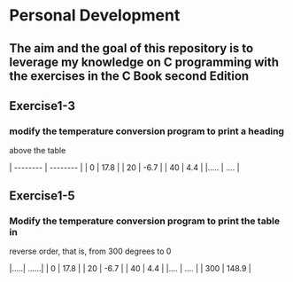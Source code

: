 # Personal Development
## The aim and the goal of this repository is to leverage my knowledge on C programming with the exercises in the C Book second Edition
 
## Exercise1-3
### modify the temperature conversion program to print a heading 
above the table

| -------- | -------- |
| 0        | 17.8     |
| 20       | -6.7     |
| 40       | 4.4      |
|.....     | ....     |

## Exercise1-5
### Modify the temperature conversion program to print the table in 
reverse order, that is, from 300 degrees to 0

|.....| ......|
| 0   | 17.8  |
| 20  | -6.7  |
| 40  | 4.4   |
|.... | ....  |
| 300 | 148.9 |

